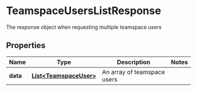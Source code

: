 

# TeamspaceUsersListResponse

The response object when requesting multiple teamspace users

## Properties

| Name | Type | Description | Notes |
|------------ | ------------- | ------------- | -------------|
|**data** | [**List&lt;TeamspaceUser&gt;**](TeamspaceUser.md) | An array of teamspace users |  |



